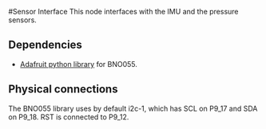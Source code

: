 #Sensor Interface
This node interfaces with the IMU and the pressure sensors.

## Dependencies
* [Adafruit python library](https://github.com/adafruit/Adafruit_Python_BNO055) for BNO055.

## Physical connections
The BNO055 library uses by default i2c-1, which has SCL on P9_17 and SDA on P9_18. RST is connected to P9_12.
